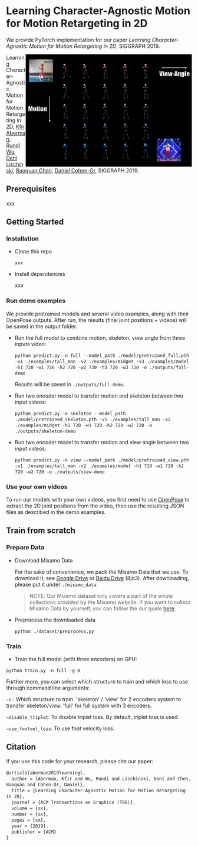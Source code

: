 # Learning Character-Agnostic Motion for Motion Retargeting in 2D

We provide PyTorch implementation for our paper _Learning Character-Agnostic Motion for Motion Retargeting in 2D_, SIGGRAPH 2019.

<img src='examples/images/interpolation.gif' align="right" width=451>

Learning Character-Agnostic Motion for Motion Retargeting in 2D,
[Kfir Aberman](https://kfiraberman.github.io/), [Rundi Wu](https://ChrisWu1997.github.io/), [Dani Lischinski](http://danix3d.droppages.com/), [Baoquan Chen](http://www.cs.sdu.edu.cn/~baoquan/), [Daniel Cohen-Or](https://www.cs.tau.ac.il/~dcor/), SIGGRAPH 2019.

## Prerequisites

xxx



## Getting Started

### Installation

- Clone this repo

  ```
  xxx
  ```

- Install dependencies

  xxx



### Run demo examples

We provide pretrained models and several video examples, along with their OpenPose outputs. After run, the results (final joint positions + videos) will be saved in the output folder.

- Run the full model to combine motion, skeleton, view angle from three inputs video:

  ```
  python predict.py -n full --model_path ./model/pretrained_full.pth -v1 ./examples/tall_man -v2 ./examples/midget -v3 ./examples/model -h1 720 -w1 720 -h2 720 -w2 720 -h3 720 -w3 720 -o ./outputs/full-demo
  ```

  Results will be saved in `./outputs/full-demo`.

- Run two encoder model to transfer motion and skeleton between two input videos:

  ```
  python predict.py -n skeleton --model_path ./model/pretrained_skeleton.pth -v1 ./examples/tall_man -v2 ./examples/midget -h1 720 -w1 720 -h2 720 -w2 720 -o ./outputs/skeleton-demo
  ```

- Run two encoder model to transfer motion and view angle between two input videos:

  ```
  python predict.py -n view --model_path ./model/pretrained_view.pth -v1 ./examples/tall_man -v2 ./examples/model -h1 720 -w1 720 -h2 720 -w2 720 -o ./outputs/view-demo
  ```



### Use your own videos

To run our models with your own videos, you first need to use [OpenPose](https://github.com/CMU-Perceptual-Computing-Lab/openpose) to extract the 2D joint positions from the video, then use the resulting JSON files as described in the demo examples.



## Train from scratch

### Prepare Data

- Download Mixamo Data

  For the sake of convenience, we pack the Mixamo Data that we use. To download it, see [Google Drive](https://drive.google.com/open?id=1UGS-wFRzyLCReJcCN6rdVtRzKBjFa7t1) or [Baidu Drive](https://pan.baidu.com/s/1fYN4QYWOOQH9ZKOY5_2Upw) (8jq3). After downloading, please put it under `./mixamo_data`.

  > NOTE: Our Mixamo dataset only covers a part of the whole collections provided by the Mixamo website. If you want to collect Mixamo Data by yourself, you can follow the our guide [here](https://github.com/ChrisWu1997/2D-Motion-Retargeting/blob/master/dataset/Guide%20For%20Downloading%20Mixamo%20Data.md).

- Preprocess the downloaded data

  ```
  python ./dataset/preprocess.py
  ```

### Train

- Train the full model (with three encoders) on GPU:

```
python train.py -n full -g 0
```

Further more, you can select which structure to train and which loss to use through command line arguments:

`-n` : Which structure to train. 'skeleton' / 'view' for 2 encoders system to transfer skeleton/view. 'full' for full system with 3 encoders.

`—disable_triplet`: To disable triplet loss. By default, triplet loss is used.

`—use_footvel_loss`: To use foot velocity loss.



## Citation
If you use this code for your research, please cite our paper:
```
@article{aberman2019learningl,
  author = {Aberman, Kfir and Wu, Rundi and Lischinski, Dani and Chen, Baoquan and Cohen-Or, Daniel},
  title = {Learning Character-Agnostic Motion for Motion Retargeting in 2D},
  journal = {ACM Transactions on Graphics (TOG)},
  volume = {xx},
  number = {xx},
  pages = {xx},
  year = {2019},
  publisher = {ACM}
}

```
